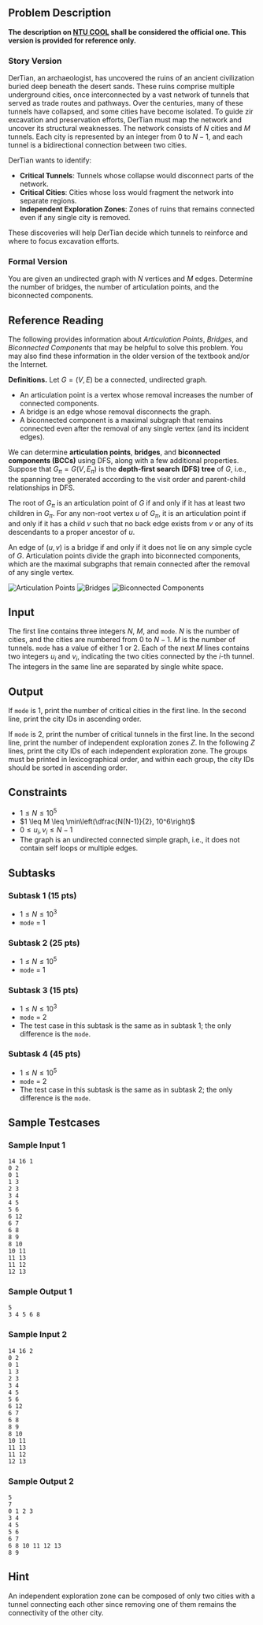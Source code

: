## Problem Description

**The description on [NTU COOL]() shall be considered the official one. This version is provided for reference only.**

### Story Version

DerTian, an archaeologist, has uncovered the ruins of an ancient civilization buried deep beneath the desert sands. These ruins comprise multiple underground cities, once interconnected by a vast network of tunnels that served as trade routes and pathways.
Over the centuries, many of these tunnels have collapsed, and some cities have become isolated. To guide zir excavation and preservation efforts, DerTian must map the network and uncover its structural weaknesses.
The network consists of $N$ cities and $M$ tunnels. Each city is represented by an integer from $0$ to $N - 1$, and each tunnel is a bidirectional connection between two cities.

DerTian wants to identify:

* **Critical Tunnels**: Tunnels whose collapse would disconnect parts of the network.
* **Critical Cities**: Cities whose loss would fragment the network into separate regions.
* **Independent Exploration Zones**: Zones of ruins that remains connected even if any single city is removed.

These discoveries will help DerTian decide which tunnels to reinforce and where to focus excavation efforts.

### Formal Version

You are given an undirected graph with $N$ vertices and $M$ edges. Determine the number of bridges, the number of articulation points, and the biconnected components. 


## Reference Reading
The following provides information about *Articulation Points*, *Bridges*, and *Biconnected Components* that may be helpful to solve this problem. You may also find these information in the older version of the textbook and/or the Internet. 

**Definitions.** 
Let $G = (V, E)$ be a connected, undirected graph. 
* An articulation point is a vertex whose removal increases the number of connected components.
* A bridge is an edge whose removal disconnects the graph.
* A biconnected component is a maximal subgraph that remains connected even after the removal of any single vertex (and its incident edges).

We can determine **articulation points**, **bridges**, and **biconnected components (BCCs)** using DFS, along with a few additional properties. Suppose that $G_{\pi} = G(V, E_{\pi})$ is the **depth-first search (DFS) tree** of $G$, i.e., the spanning tree generated according to the visit order and parent-child relationships in DFS. 
<!--
For each vertex $u$, we maintain two more values. 
* $t_{in}(u)$, the time at which $u$ is first visited during DFS, 
* $low(u) = \min{(t_{in}(v))}$, where $v$ ranges over all vertices reachable from $u$ by going down zero or more tree edges and then using at most one back edge.
-->
The root of $G_{\pi}$ is an articulation point of $G$ if and only if it has at least two children in $G_{\pi}$. For any non-root vertex $u$ of $G_{\pi}$, it is an articulation point if and only if it has a child $v$ such that no back edge exists from $v$ or any of its descendants to a proper ancestor of $u$. 
<!--
In other words, if there exists a child $v$ of $u$ such that $low(v) \geq t_{in}(u)$, then $u$ is an articulation point. 
-->
An edge of $(u, v)$ is a bridge if and only if it does not lie on any simple cycle of $G$. Articulation points divide the graph into biconnected components, which are the maximal subgraphs that remain connected after the removal of any single vertex.

![Articulation Points](https://hackmd.io/_uploads/S1xxz6oRJe.png)
![Bridges](https://hackmd.io/_uploads/SyxxfTiCJx.png)
![Biconnected Components](https://hackmd.io/_uploads/SJelMpoRyl.png)


## Input

The first line contains three integers $N$, $M$, and `mode`. $N$ is the number of cities, and the cities are numbered from $0$ to $N - 1$. $M$ is the number of tunnels. `mode` has a value of either $1$ or $2$.
Each of the next $M$ lines contains two integers $u_i$ and $v_i$, indicating the two cities connected by the $i$-th tunnel. The integers in the same line are separated by single white space. 


## Output

If `mode` is $1$, print the number of critical cities in the first line. In the second line, print the city IDs in ascending order.

If `mode` is $2$, print the number of critical tunnels in the first line. In the second line, print the number of independent exploration zones $Z$. In the following $Z$ lines, print the city IDs of each independent exploration zone. The groups must be printed in lexicographical order, and within each group, the city IDs should be sorted in ascending order.


## Constraints
* $1 \leq N \leq 10^5$
* $1 \leq M \leq \min\left(\dfrac{N(N-1)}{2}, 10^6\right)$
* $0 \leq u_i, v_i \leq N - 1$
* The graph is an undirected connected simple graph, i.e., it does not contain self loops or multiple edges.

## Subtasks

### Subtask 1 (15 pts)

* $1 \leq N \leq 10^3$
* `mode` = 1

### Subtask 2 (25 pts)

* $1 \leq N \leq 10^5$
* `mode` = 1

### Subtask 3 (15 pts)

* $1 \leq N \leq 10^3$
* `mode` = 2
* The test case in this subtask is the same as in subtask 1; the only difference is the `mode`.

### Subtask 4 (45 pts)

* $1 \leq N \leq 10^5$
* `mode` = 2
* The test case in this subtask is the same as in subtask 2; the only difference is the `mode`.


## Sample Testcases

### Sample Input 1
```
14 16 1
0 2
0 1
1 3
2 3
3 4
4 5
5 6
6 12
6 7
6 8
8 9
8 10
10 11
11 13
11 12
12 13
```
### Sample Output 1
```
5
3 4 5 6 8 
```

### Sample Input 2
```
14 16 2
0 2
0 1
1 3
2 3
3 4
4 5
5 6
6 12
6 7
6 8
8 9
8 10
10 11
11 13
11 12
12 13
```

### Sample Output 2
```
5
7
0 1 2 3
3 4
4 5
5 6
6 7
6 8 10 11 12 13
8 9
```

## Hint 
An independent exploration zone can be composed of only two cities with a tunnel connecting each other since removing one of them remains the connectivity of the other city. 